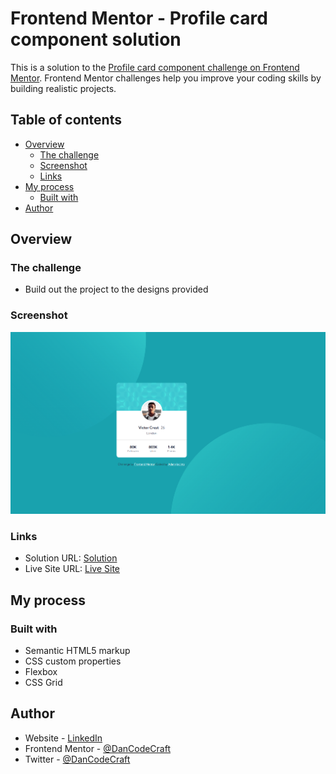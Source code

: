 # Frontend Mentor - Profile card component solution

This is a solution to the [Profile card component challenge on Frontend Mentor](https://www.frontendmentor.io/challenges/profile-card-component-cfArpWshJ). Frontend Mentor challenges help you improve your coding skills by building realistic projects.

## Table of contents

- [Overview](#overview)
  - [The challenge](#the-challenge)
  - [Screenshot](#screenshot)
  - [Links](#links)
- [My process](#my-process)
  - [Built with](#built-with)
- [Author](#author)

## Overview

### The challenge

- Build out the project to the designs provided

### Screenshot

![](./images/ProfileCardBG_ScreenShot.png)

### Links

- Solution URL: [Solution](https://github.com/DanCodeCraft/FEM-ProfileCardBG)
- Live Site URL: [Live Site](https://fem-profile-card-bg.vercel.app/)

## My process

### Built with

- Semantic HTML5 markup
- CSS custom properties
- Flexbox
- CSS Grid

## Author

- Website - [LinkedIn](https://www.linkedin.com/in/adannjacinto/)
- Frontend Mentor - [@DanCodeCraft](https://www.frontendmentor.io/profile/DanCodeCraft)
- Twitter - [@DanCodeCraft](https://www.twitter.com/DanCodeCraft)
